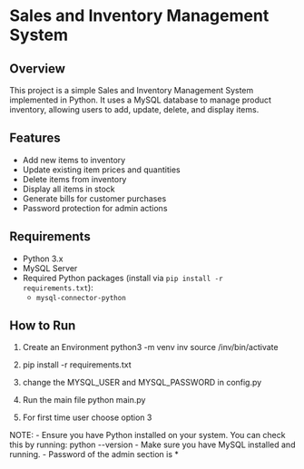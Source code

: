 # Sales and Inventory Management System

## Overview
This project is a simple Sales and Inventory Management System implemented in Python. It uses a MySQL database to manage product inventory, allowing users to add, update, delete, and display items.

## Features
- Add new items to inventory
- Update existing item prices and quantities
- Delete items from inventory
- Display all items in stock
- Generate bills for customer purchases
- Password protection for admin actions

## Requirements
- Python 3.x
- MySQL Server
- Required Python packages (install via `pip install -r requirements.txt`):
    - `mysql-connector-python`

## How to Run
1. Create an Environment
   python3 -m venv inv
   source /inv/bin/activate
   
2. pip install -r requirements.txt

3. change the MYSQL_USER and MYSQL_PASSWORD in config.py

4. Run the main file
   python main.py

5. For first time user choose option 3



NOTE: - Ensure you have Python installed on your system. You can check this by running:
      python --version
      - Make sure you have MySQL installed and running.
      - Password of the admin section is *
